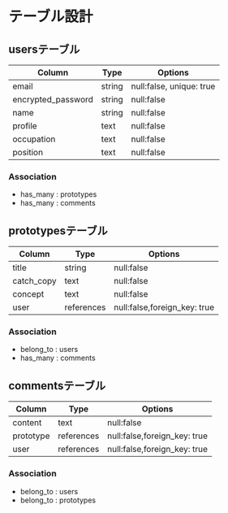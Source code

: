# テーブル設計

## usersテーブル
| Column             | Type   | Options                  |
| ------------------ | ------ | ------------------------ |
| email              | string | null:false, unique: true |
| encrypted_password | string | null:false               |
| name               | string | null:false               |
| profile            | text   | null:false               |
| occupation         | text   | null:false               |
| position           | text   | null:false               |

### Association
- has_many : prototypes
- has_many : comments

## prototypesテーブル
| Column             | Type         | Options                      |
| ------------------ | ------------ | ---------------------------- |
| title              | string       | null:false                   |
| catch_copy         | text         | null:false                   |
| concept            | text         | null:false                   |
| user               | references   | null:false,foreign_key: true |

### Association
- belong_to : users
- has_many : comments

## commentsテーブル
| Column             | Type         | Options                      |
| ------------------ | ------------ | ---------------------------- |
| content            | text         | null:false                   |
| prototype          | references   | null:false,foreign_key: true |
| user               | references   | null:false,foreign_key: true |

### Association
- belong_to : users
- belong_to : prototypes